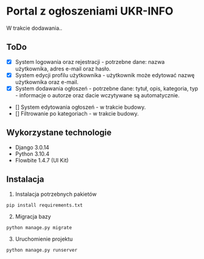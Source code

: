 # Portal z ogłoszeniami UKR-INFO
W trakcie dodawania..

## ToDo
- [x] System logowania oraz rejestracji - potrzebne dane: nazwa użytkownika, adres e-mail oraz hasło.
- [x] System edycji profilu użytkownika - użytkownik może edytować nazwę użytkownika oraz e-mail.
- [x] System dodawania ogłoszeń - potrzebne dane: tytuł, opis, kategoria, typ - informacje o autorze oraz dacie wczytywane są automatycznie.
- [] System edytowania ogłoszeń - w trakcie budowy.
- [] Filtrowanie po kategoriach - w trakcie budowy.

## Wykorzystane technologie
- Django 3.0.14 
- Python 3.10.4 
- Flowbite 1.4.7 (UI Kit)


## Instalacja
1. Instalacja potrzebnych pakietów
```
pip install requirements.txt 

```

2. Migracja bazy
```
python manage.py migrate
```

3. Uruchomienie projektu
```
python manage.py runserver
```
